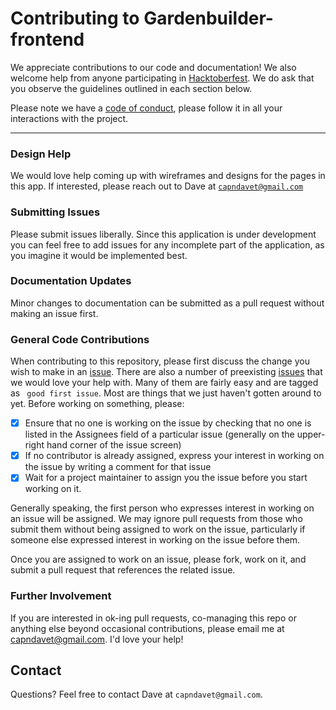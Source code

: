 # Contributing to Gardenbuilder-frontend

We appreciate contributions to our code and documentation! We also welcome help from anyone participating in [Hacktoberfest](https://hacktoberfest.digitalocean.com/). We do ask that you observe the guidelines outlined in each section below.

Please note we have a [code of conduct](https://github.com/gardenbuilder/gardenbuilder-backend-typescript/blob/master/CODE_OF_CONDUCT.md), please follow it in all your interactions with the project.

---

### Design Help

We would love help coming up with wireframes and designs for the pages in this app. If interested, please reach out to Dave at [`capndavet@gmail.com`](mailto:capndavet@gmail.com)

### Submitting Issues

Please submit issues liberally. Since this application is under development you can feel free to add issues for any incomplete part of the application, as you imagine it would be implemented best.

### Documentation Updates

Minor changes to documentation can be submitted as a pull request without making an issue first.

### General Code Contributions

When contributing to this repository, please first discuss the change you wish to make in an [issue](https://github.com/capndave/gardenbuilder-api/issues). There are also a number of preexisting [issues](https://github.com/capndave/gardenbuilder-api/issues) that we would love your help with. Many of them are fairly easy and are tagged as ` good first issue`. Most are things that we just haven't gotten around to yet. Before working on something, please:

- [x] Ensure that no one is working on the issue by checking that no one is listed in the Assignees field of a particular issue (generally on the upper-right hand corner of the issue screen)
- [x] If no contributor is already assigned, express your interest in working on the issue by writing a comment for that issue
- [x] Wait for a project maintainer to assign you the issue before you start working on it.

Generally speaking, the first person who expresses interest in working on an issue will be assigned. We may ignore pull requests from those who submit them without being assigned to work on the issue, particularly if someone else expressed interest in working on the issue before them.

Once you are assigned to work on an issue, please fork, work on it, and submit a pull request that references the related issue.

### Further Involvement

If you are interested in ok-ing pull requests, co-managing this repo or anything else beyond occasional contributions, please email me at capndavet@gmail.com. I'd love your help!

## Contact

Questions? Feel free to contact Dave at `capndavet@gmail.com`.
